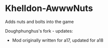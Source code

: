 # Khelldon-AwwwNuts
Adds nuts and bolts into the game

Doughphunghus's fork - updates:

- Mod originally written for a17, updated for a18
